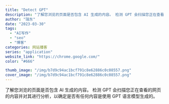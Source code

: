 ```yaml
---
title: "Detect GPT"
description: "了解您浏览的页面是否包含 AI 生成的内容。 检测 GPT 会扫描您正在查看的网页的内容并对其进行分析，以确定是否有任何"
author: "瑞东"
date: "2023-03-30"
tags:
  - "AI写作"
  - "seo"
  - "博客"
categories: 网站播客
series: "application"
website_link: "https://chrome.google.com/"
color: "#666"

thumb_image: "/img/b7d9c94ac1bcf791c8e62886c0c08557.png"
cover_image: "/img/b7d9c94ac1bcf791c8e62886c0c08557.png"
---
```


了解您浏览的页面是否包含 AI 生成的内容。 检测 GPT 会扫描您正在查看的网页的内容并对其进行分析，以确定是否有任何内容是使用 GPT 语言模型生成的。 